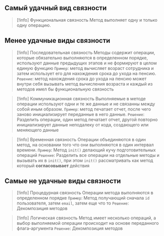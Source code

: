 ## Самый удачный вид связности

>[!info] Функциональная связность
>Метод выполняет одну и только одну операцию.

## Менее удачные виды связности

>[!info] Последовательная связность
>Методы содержит операции, которые обязательно выполняются в определенном порядке, используют данные предыдущих этапов и не формируют в целом единую функцию
>`Пример`: метод вычисляет возраст сотрудника  и затем использует его для нахождения срока до ухода на пенсию.
>`Решение`: метод нахождения срока до ухода на пенсию может внутри себя вызывать метод вычисления возраста и каждый из методов имел бы функциональную связность

>[!info] Коммуникационная связность
>Выполняемые в методе операции используют одни и те же данные и не связанны между собой иным образом.
>`Пример`: метод печатает отчет, после чего заново инициализирует переданные в него данные.
>`Решение`: Разделить операции, один метод печатает отчет, другой повторно инициализирует данные неподалеку  от кода, создающего или меняющего данные
>

>[!info] Временная связность
>Операции объединяются в один метод, на основании того что они выполняются в один интервал времени.
>`Пример`: Метод `init()` делающий кучу подготовительных операций
>`Решение`: Разделить все операции на отдельные методы и вызывать их в `init()`, при этом `init()` рассматривать как метод который **согласовывает** действия

## Самые не удачные виды связности

>[!info] Процедурная связность
>Операции метода выполняются в определенном порядке
>`Пример`: Метод получающий сначала `id` пользователя, затем `email`, затем еще что то
>`Решение`: Декомпозиция методов

>[!info] Логическая связность
>Метод имеет несколько операций, а выбор выполняемой операции происходит на основе переданного флага-аргумента
>`Решение`: Декомпозиция методов
